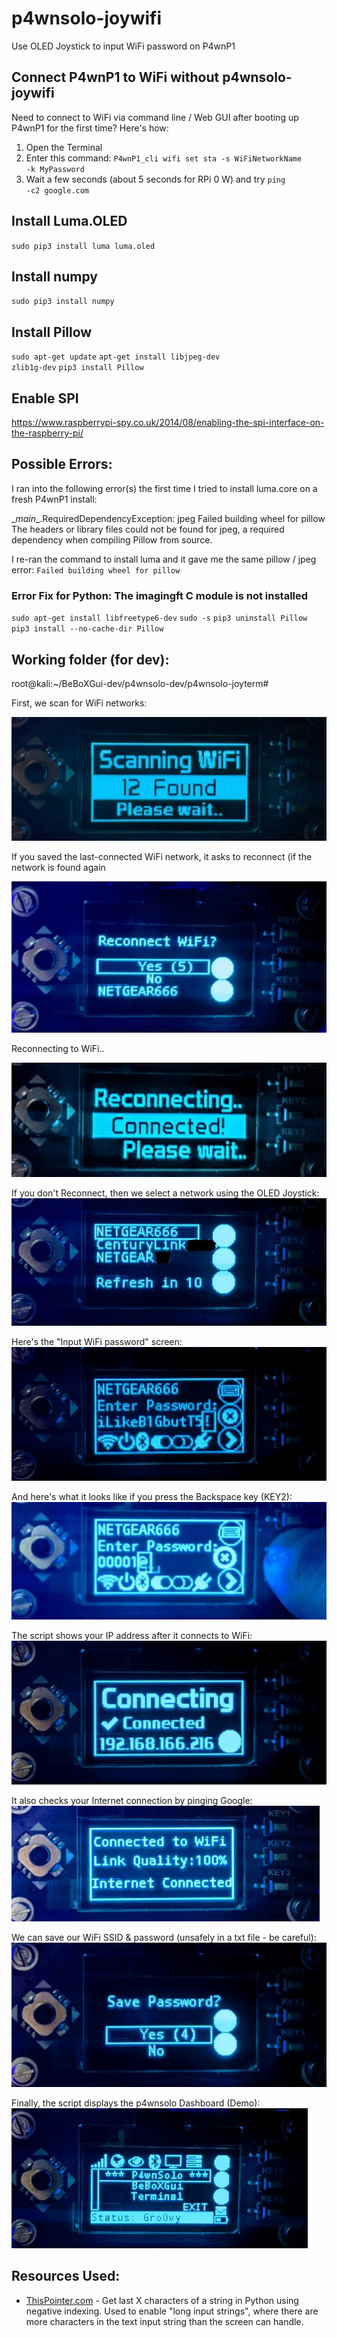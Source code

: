 # p4wnsolo-joywifi
Use OLED Joystick to input WiFi password on P4wnP1

## Connect P4wnP1 to WiFi without p4wnsolo-joywifi
Need to connect to WiFi via command line / Web GUI after booting up P4wnP1 for the first time?
Here's how:
1.  Open the Terminal
2.  Enter this command:  <code>P4wnP1_cli wifi set sta -s WiFiNetworkName -k MyPassword</code>
3.  Wait a few seconds (about 5 seconds for RPi 0 W) and try <code>ping -c2 google.com</code>


## Install Luma.OLED
<code>sudo pip3 install luma luma.oled</code>

## Install numpy
<code>sudo pip3 install numpy</code>

## Install Pillow
<code>sudo apt-get update</code>
<code>apt-get install libjpeg-dev zlib1g-dev</code>
<code>pip3 install Pillow</code>

## Enable SPI
https://www.raspberrypi-spy.co.uk/2014/08/enabling-the-spi-interface-on-the-raspberry-pi/

## Possible Errors:
I ran into the following error(s) the first time I tried to install luma.core on a fresh P4wnP1 install:
 
 \__main__.RequiredDependencyException: jpeg
  Failed building wheel for pillow
The headers or library files could not be found for jpeg,
  a required dependency when compiling Pillow from source.

I re-ran the command to install luma and it gave me the same pillow / jpeg error:
`Failed building wheel for pillow`

### Error Fix for Python: The imagingft C module is not installed
`sudo apt-get install libfreetype6-dev`
`sudo -s`
`pip3 uninstall Pillow`
`pip3 install --no-cache-dir Pillow`

## Working folder (for dev):
root@kali:~/BeBoXGui-dev/p4wnsolo-dev/p4wnsolo-joyterm#

First, we scan for WiFi networks:

![First, we scan for WiFi networks:](/images/p4wnsolo-joywifi-scanning.jpg "Scan for WiFi")

If you saved the last-connected WiFi network, it asks to reconnect (if the network is found again

![Ask to reconnect WiFi:](/images/p4wnsolo-joywifi-ask-to-reconnect.jpg "Ask to reconnect")

Reconnecting to WiFi..

![Reconnecting](/images/p4wnsolo-joywifi-reconnecting.jpg "Reconnecting to WiFi")

If you don't Reconnect, then we select a network using the OLED Joystick:
![Select WiFi](/images/p4wnsolo-joywifi-wifi-networks.jpg "Select WiFi")

Here's the "Input WiFi password" screen:
![Enter WiFi password](/images/p4wnsolo-joywifi-password-input.jpg "Enter WiFi password")

And here's what it looks like if you press the Backspace key (KEY2):
![Backspace Key for OLED text entry](/images/p4wnsolo-joywifi-backspace.jpg "Backspace Key for OLED text entry")

The script shows your IP address after it connects to WiFi:
![IP Address display](/images/p4wnsolo-joywifi-connected-ip-address.jpg "IP Address display")

It also checks your Internet connection by pinging Google:
![Pinging Google](/images/p4wnsolo-joywifi-link-quality.jpg "Pinging Google")

We can save our WiFi SSID & password (unsafely in a txt file - be careful):
![Save WiFi](/images/p4wnsolo-joywifi-save-network.jpg "Save WiFi")

Finally, the script displays the p4wnsolo Dashboard (Demo):
![Show dashboard](/images/p4wnsolo-joywifi-dashdemo.jpg "Show dashboard")


## Resources Used:
* [ThisPointer.com](https://thispointer.com/python-how-to-get-last-n-characters-in-a-string/) - Get last X characters of a string in Python using negative indexing.  Used to enable "long input strings", where there are more characters in the text input string than the screen can handle.
